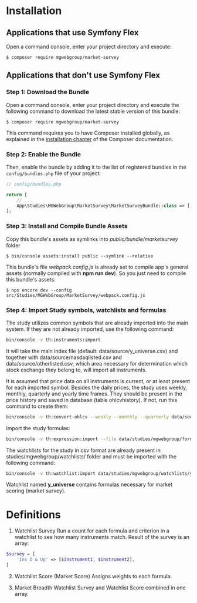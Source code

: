 Installation
============

Applications that use Symfony Flex
----------------------------------

Open a command console, enter your project directory and execute:

```console
$ composer require mgwebgroup/market-survey
```

Applications that don't use Symfony Flex
----------------------------------------

### Step 1: Download the Bundle

Open a command console, enter your project directory and execute the
following command to download the latest stable version of this bundle:

```console
$ composer require mgwebgroup/market-survey
```

This command requires you to have Composer installed globally, as explained
in the [installation chapter](https://getcomposer.org/doc/00-intro.md)
of the Composer documentation.

### Step 2: Enable the Bundle

Then, enable the bundle by adding it to the list of registered bundles
in the `config/bundles.php` file of your project:

```php
// config/bundles.php

return [
    // ...
    App\Studies\MGWebGroup\MarketSurvey\MarketSurveyBundle::class => ['all' => true],
];
```

### Step 3: Install and Compile Bundle Assets
Copy this bundle's assets as symlinks into *public/bundle/marketsurvey* folder 
```console
$ bin/console assets:install public --symlink --relative
```
This bundle's file *webpack.config.js* is already set to compile app's general assets (normally compiled with **npm run dev**). So you just need to compile this bundle's assets: 
```console
$ npx encore dev --config src/Studies/MGWebGroup/MarketSurvey/webpack.config.js
```

### Step 4: Import Study symbols, watchlists and formulas
The study utilizes common symbols that are already imported into the main system. If they are not already imported, use the following command:
```bash
bin/console -v th:instruments:import
```
It will take the main index file (default: data/source/y_universe.csv) and together with data/source/nasdaqlisted.csv and data/source/otherlisted.csv, which area necessary for determination which stock exchange they belong to, will import all instruments.

It is assumed that price data on all instruments is current, or at least present for each imported symbol. Besides the daily prices, the study uses weekly, monthly, quarterly and yearly time frames. They should be present in the price history and saved in database (table ohlcvhistory). If not, run this command to create them:
```bash
bin/console -v th:convert-ohlcv --weekly --monthly --quarterly data/source/y_universe.csv
```

Import the study formulas:
```bash
bin/console -v th:expression:import --file data/studies/mgwebgroup/formulas/sitb.csv
```

The watchlists for the study in csv format are already present in studies/mgwebgroup/watchlists/ folder and must be imported with the following command:
```bash
bin/console -v th:watchlist:import data/studies/mgwebgroup/watchlists/y_universe.csv y_universe
```
Watchlist named **y_universe** contains formulas necessary for market scoring (market survey).


Definitions
===========

1. Watchlist Survey
Run a count for each formula and criterion in a watchlist to see how many instruments match. Result of the survey is an array:
```php
$survey = [
    'Ins D & Up' => [$instrument1, $instrument2],
]
```

2. Watchlist Score (Market Score)
Assigns weights to each formula. 

3. Market Breadth
Watchlist Survey and Watchlist Score combined in one array.